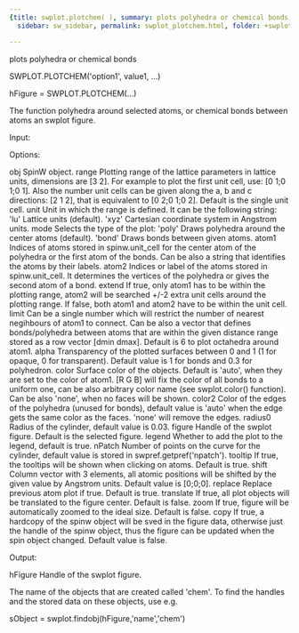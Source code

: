 ```yaml
---
{title: swplot.plotchem( ), summary: plots polyhedra or chemical bonds, keywords: sample,
  sidebar: sw_sidebar, permalink: swplot_plotchem.html, folder: +swplot, mathjax: 'true'}

---
```

plots polyhedra or chemical bonds
 
SWPLOT.PLOTCHEM('option1', value1, ...)
 
hFigure = SWPLOT.PLOTCHEM(...)
 
The function polyhedra around selected  atoms, or chemical bonds between
atoms an swplot figure.
 
Input:
 
Options:
 
obj       SpinW object.
range     Plotting range of the lattice parameters in lattice units,
          dimensions are [3 2]. For example to plot the first unit cell,
          use: [0 1;0 1;0 1]. Also the number unit cells can be given
          along the a, b and c directions: [2 1 2], that is equivalent to
          [0 2;0 1;0 2]. Default is the single unit cell.
unit      Unit in which the range is defined. It can be the following
          string:
              'lu'        Lattice units (default).
              'xyz'       Cartesian coordinate system in Angstrom units.
mode      Selects the type of the plot:
              'poly'      Draws polyhedra around the center atoms
                          (default).
              'bond'      Draws bonds between given atoms.
atom1     Indices of atoms stored in spinw.unit_cell for the center atom
          of the polyhedra or the first atom of the bonds. Can be also a
          string that identifies the atoms by their labels.
atom2     Indices or label of the atoms stored in spinw.unit_cell. It
          determines the vertices of the polyhedra or gives the second
          atom of a bond.
extend    If true, only atom1 has to be within the plotting range, atom2
          will be searched +/-2 extra unit cells around the plotting
          range. If false, both atom1 and atom2 have to be within the
          unit cell.
limit     Can be a single number which will restrict the number of
          nearest negihbours of atom1 to connect. Can be also a vector
          that defines bonds/polyhedra between atoms that are within the
          given distance range stored as a row vector [dmin dmax].
          Default is 6 to plot octahedra around atom1.
alpha     Transparency of the plotted surfaces between 0 and 1 (1 for
          opaque, 0 for transparent). Default value is 1 for bonds and
          0.3 for polyhedron.
color     Surface color of the objects. Default is 'auto', when they are
          set to the color of atom1. [R G B] will fix the color of all
          bonds to a uniform one, can be also arbitrary color name (see
          swplot.color() function). Can be also 'none', when no faces
          will be shown.
color2    Color of the edges of the polyhedra (unused for bonds), default
          value is 'auto' when the edge gets the same color as the faces.
          'none' will remove the edges.
radius0   Radius of the cylinder, default value is 0.03.
figure    Handle of the swplot figure. Default is the selected figure.
legend    Whether to add the plot to the legend, default is true.
nPatch    Number of points on the curve for the cylinder, default
          value is stored in swpref.getpref('npatch').
tooltip   If true, the tooltips will be shown when clicking on atoms.
          Default is true.
shift     Column vector with 3 elements, all atomic positions will be
          shifted by the given value by Angstrom units. Default value is
          [0;0;0].
replace   Replace previous atom plot if true. Default is true.
translate If true, all plot objects will be translated to the figure
          center. Default is false.
zoom      If true, figure will be automatically zoomed to the ideal size.
          Default is false.
copy      If true, a hardcopy of the spinw object will be sved in the
          figure data, otherwise just the handle of the spinw object, 
          thus the figure can be updated when the spin object changed.
          Default value is false. 
 
Output:
 
hFigure           Handle of the swplot figure.
 
The name of the objects that are created called 'chem'. To find the
handles and the stored data on these objects, use e.g.
 
  sObject = swplot.findobj(hFigure,'name','chem')
 
